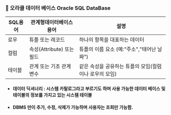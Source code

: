 ###  :pushpin: 오라클 데이터 베이스 Oracle SQL DataBase
SQL용어 | 관계형데이터베이스용어 | 설명 
 -- | -- | --
 로우 | 튜플 또는 레코드 | 하나의 항목을 대표하는 데이터
 컬럼 | 속성(Attribute) 또는 필드 | 튜플의 이름 요소 (예:"주소","태어난 날짜")
 테이블 |관계 또는 기초 관계 변수 | 같은 속성을 공유하는 튜플의 모임(컬럼이나 로우의 모임)
* #### 데이터 딕셔너리 : 시스템 카탈로그라고 부르기도 하며 사용 가능한 데이터 베이스 및 테이블의 정보를 가지고 있는 시스템 테이블
* #### DBMS 만이 추가, 수정, 삭제가 가능하며 사용자는 조회만 가능함.
